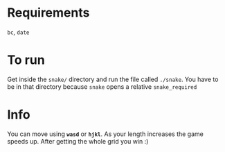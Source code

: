 # Requirements
`bc`, `date`
# To run
Get inside the `snake/` directory and run the file called `./snake`. You have to be in that directory because `snake` opens a relative `snake_required`
# Info
You can move using **`wasd`** or **`hjkl`**. As your length increases the game speeds up. After getting the whole grid you win :)
